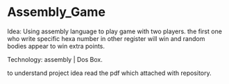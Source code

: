 # Assembly_Game
Idea: Using assembly language to play game with two players. the first one who write specific hexa number in other register will win and random bodies appear to win extra points.

Technology: assembly | Dos Box.

to understand project idea read the pdf which attached with repository.
